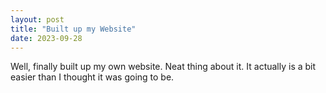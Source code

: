 ```yaml
---
layout: post
title: "Built up my Website"
date: 2023-09-28
---
```


Well, finally built up my own website. Neat thing about it. It actually is a bit easier than I thought it was going to be.

